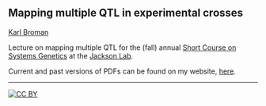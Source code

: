 ## Mapping multiple QTL in experimental crosses

[Karl Broman](http://kbroman.org)

Lecture on mapping multiple QTL for the (fall) annual
[Short Course on Systems Genetics](http://courses.jax.org/2014/systems-genetics.html)
at the [Jackson Lab](http://www.jax.org).

Current and past versions of PDFs can be found on my website,
[here](http://kbroman.org/pages/teaching.html).

---

[![CC BY](http://i.creativecommons.org/l/by/3.0/88x31.png)](http://creativecommons.org/licenses/by/3.0/)
